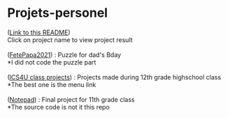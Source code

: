 # Projets-personel
([Link to this README](https://jerbail31.github.io/Projets-personel/README.md#projets-personel))<br/>
Click on project name to view project result<br/>
<br/>
([FetePapa2021](https://jerbail31.github.io/Projets-personel/FetePapa2021/index.html)) : Puzzle for dad's Bday<br/>
*I did not code the puzzle part<br/>
<br/>
([ICS4U class projects](https://jerbail31.github.io/Projets-personel/ICS4U/index.html)) : Projects made during 12th grade highschool class<br/>
*The best one is the menu link<br/>
<br/>
([Notepad](https://jerbail31.github.io/notepad/notepad/app/index.html)) : Final project for 11th grade class<br/>
*The source code is not it this repo<br/>
<br/>
<br/>
